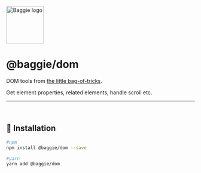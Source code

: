 <img alt="Baggie logo" src="https://github.com/larsmunkholm/baggie/raw/master/media/baggie.svg" height="100" />

<h1>@baggie/dom</h1>

DOM tools from [the little bag-of-tricks](https://github.com/larsmunkholm/baggie#readme).

Get element properties, related elements, handle scroll etc.
<hr>
<br>

## 🚀 Installation
```bash
#npm
npm install @baggie/dom --save

#yarn
yarn add @baggie/dom
```
